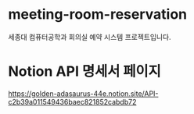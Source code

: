 # meeting-room-reservation
세종대 컴퓨터공학과 회의실 예약 시스템 프로젝트입니다.

# Notion API 명세서 페이지
https://golden-adasaurus-44e.notion.site/API-c2b39a011549436baec821852cabdb72
